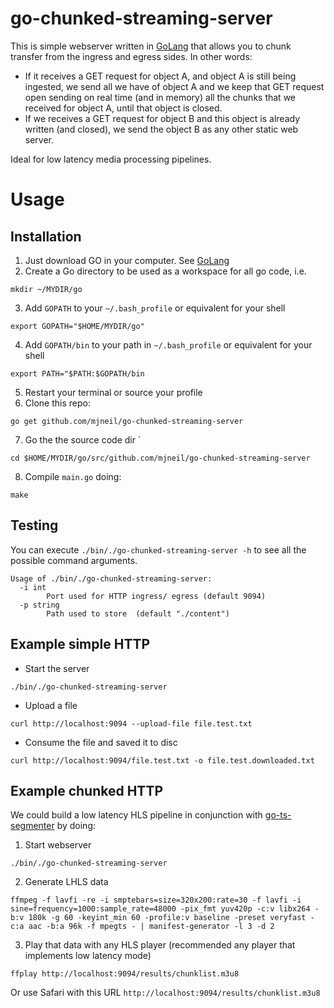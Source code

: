 # go-chunked-streaming-server

This is simple webserver written in [GoLang](https://golang.org/) that allows you to chunk transfer from the ingress and egress sides. In other words:
- If it receives a GET request for object A, and object A is still being ingested, we send all we have of object A and we keep that GET request open sending on real time (and in memory) all the chunks that we received for object A, until that object is closed.
- If we receives a GET request for object B and this object is already written (and closed), we send the object B as any other static web server.

Ideal for low latency media processing pipelines.

# Usage
## Installation
1. Just download GO in your computer. See [GoLang](https://golang.org/)
2. Create a Go directory to be used as a workspace for all go code, i.e.
```
mkdir ~/MYDIR/go
```
3. Add `GOPATH` to your `~/.bash_profile` or equivalent for your shell
```
export GOPATH="$HOME/MYDIR/go"
```
4. Add `GOPATH/bin` to your path in `~/.bash_profile` or equivalent for your shell
```
export PATH="$PATH:$GOPATH/bin
```
5. Restart your terminal or source your profile
6. Clone this repo:
```
go get github.com/mjneil/go-chunked-streaming-server
```
7. Go the the source code dir `
```
cd $HOME/MYDIR/go/src/github.com/mjneil/go-chunked-streaming-server
```
8. Compile `main.go` doing:
```
make
```

## Testing
You can execute `./bin/./go-chunked-streaming-server -h` to see all the possible command arguments.
```
Usage of ./bin/./go-chunked-streaming-server:
  -i int
        Port used for HTTP ingress/ egress (default 9094)
  -p string
        Path used to store  (default "./content")
```

## Example simple HTTP
- Start the server
```
./bin/./go-chunked-streaming-server
```
- Upload a file
```
curl http://localhost:9094 --upload-file file.test.txt
```
- Consume the file and saved it to disc
```
curl http://localhost:9094/file.test.txt -o file.test.downloaded.txt
```

## Example chunked HTTP
We could build a low latency HLS pipeline in conjunction with [go-ts-segmenter](https://github.com/jordicenzano/go-ts-segmenter) by doing:
1. Start webserver
```
./bin/./go-chunked-streaming-server
```
2. Generate LHLS data
```
ffmpeg -f lavfi -re -i smptebars=size=320x200:rate=30 -f lavfi -i sine=frequency=1000:sample_rate=48000 -pix_fmt yuv420p -c:v libx264 -b:v 180k -g 60 -keyint_min 60 -profile:v baseline -preset veryfast -c:a aac -b:a 96k -f mpegts - | manifest-generator -l 3 -d 2
```
3. Play that data with any HLS player (recommended any player that implements low latency mode)
```
ffplay http://localhost:9094/results/chunklist.m3u8
```
Or use Safari with this URL `http://localhost:9094/results/chunklist.m3u8`
